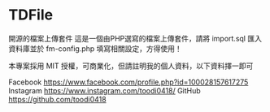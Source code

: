 # TDFile
開源的檔案上傳套件
這是一個由PHP選寫的檔案上傳套件，請將 import.sql 匯入資料庫並於 fm-config.php 填寫相關設定，方得使用！

本專案採用 MIT 授權，可商業化，但請註明我的個人資料，以下資料擇一即可

Facebook https://www.facebook.com/profile.php?id=100028157617275  
Instagram https://www.instagram.com/toodi0418/
GitHub https://github.com/toodi0418
